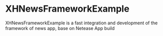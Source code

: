 XHNewsFrameworkExample
======================

XHNewsFrameworkExample is a fast integration and development of the framework of news app, base on Netease App build
